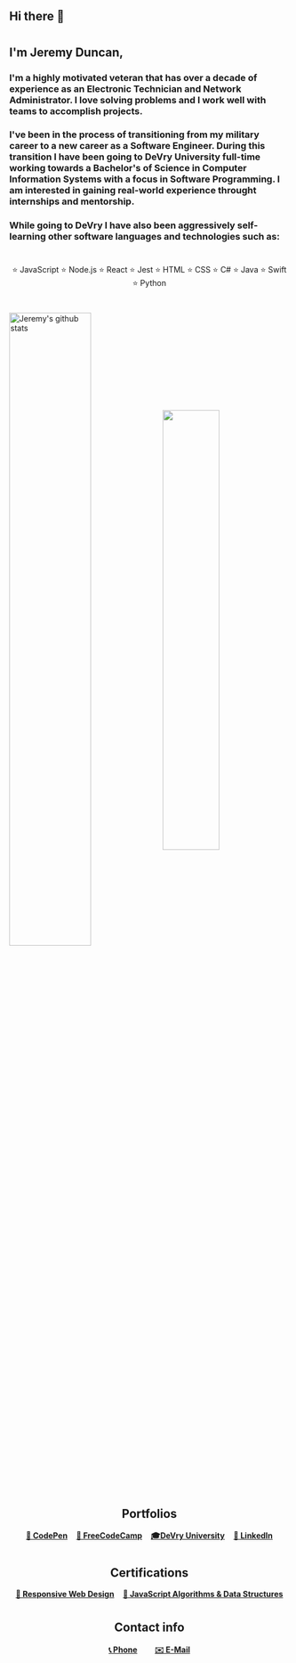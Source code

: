 ## Hi there 👋
#
## I'm Jeremy Duncan,

 ### <p>I'm a highly motivated veteran that has over a decade of experience as an Electronic Technician and Network Administrator. I love solving problems and I work well with teams to accomplish projects.</p> 
 ### <p>I've been in the process of transitioning from my military career to a new career as a Software Engineer. During this transition I have been going to DeVry University full-time working towards a Bachelor's of Science in Computer Information Systems with a focus in Software Programming. I am interested in gaining real-world experience throught internships and mentorship.</p>
 ### <p>While going to DeVry I have also been aggressively self-learning other software languages and technologies such as: </p>
 # 
 <div style="text-align: center;">
⭐️ JavaScript ⭐️ Node.js ⭐️ React ⭐️ Jest ⭐️ HTML ⭐️ CSS ⭐️ C# ⭐️ Java ⭐️ Swift ⭐️ Python
</div>
 

<!--[![Jeremy's GitHub stats](https://github-readme-stats.vercel.app/api?username=JeremyDuncan)](https://github.com/JeremyDuncan/github-readme-stats)-->
#
<a href="#"><img align="center" width="54%" src="https://github-readme-stats.vercel.app/api?username=JeremyDuncan&show_icons=true&include_all_commits=true&theme=buefy&hide_border=true" alt="Jeremy's github stats" /></a> 
<a href="#"><img align="center" width="45%" src="https://github-readme-stats.vercel.app/api/top-langs/?username=JeremyDuncan&layout=compact&theme=buefy&hide_border=true" /></a>

#
<h2 style="text-align: center;">Portfolios</h2>

<div style="text-align: center;">
<strong><a href="https://codepen.io/jduncan05/full/JjOVvMg">💾 CodePen</a></strong> 
&nbsp;&nbsp;
<strong><a href="https://www.freecodecamp.org/JeremyDuncan">💾 FreeCodeCamp</a></strong>
&nbsp;&nbsp;
<strong><a href="https://jeremyduncan1984.wixsite.com/jeremy-duncan"> 🎓DeVry University</a></strong>
&nbsp;&nbsp;
<strong><a href="https://www.linkedin.com/in/jeremy-duncan2021">🔗 LinkedIn</a></strong>
</div>

#
<div style="text-align: center;">
<h2 style="text-align: center;">Certifications</h2>
<strong><a href="https://www.freecodecamp.org/certification/jeremyduncan/responsive-web-design">📌 Responsive Web Design</a></strong>
&nbsp;&nbsp;
<strong><a href="https://www.freecodecamp.org/certification/jeremyduncan/javascript-algorithms-and-data-structures">📌 JavaScript Algorithms & Data Structures</a></strong>
</div>



#
  <h2 style="text-align: center;">Contact info</h2>


<div style="text-align: center;">
<strong><a href="tel:757-637-0202"> 📞 Phone</a></strong> 
&nbsp;&nbsp;&nbsp;&nbsp;&nbsp;&nbsp;
<strong> <a href="mailto:jeremy.duncan1984@gmail.com" class="btn contact-details">✉️ E-Mail</a> </strong>
</div>

#
<!--
**JeremyDuncan/JeremyDuncan** is a ✨ _special_ ✨ repository because its `README.md` (this file) appears on your GitHub profile.

Here are some ideas to get you started:

- 🔭 I’m currently working on ...
- 🌱 I’m currently learning ...
- 👯 I’m looking to collaborate on ...
- 🤔 I’m looking for help with ...
- 💬 Ask me about ...
- 📫 How to reach me: ...
- 😄 Pronouns: ...
- ⚡ Fun fact: ...
-->
